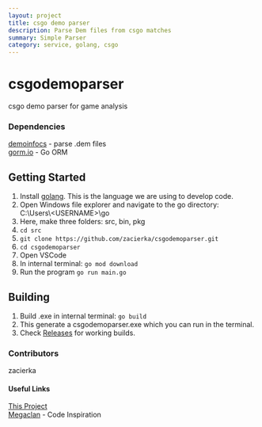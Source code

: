 ```yaml
---
layout: project
title: csgo demo parser
description: Parse Dem files from csgo matches
summary: Simple Parser
category: service, golang, csgo
---
```


# csgodemoparser
csgo demo parser for game analysis

### Dependencies
[demoinfocs](https://github.com/markus-wa/demoinfocs-golang) - parse .dem files <br>
[gorm.io](https://gorm.io) - Go ORM

## Getting Started
1. Install [golang](https://golang.org/). This is the language we are using to develop code.
2. Open Windows file explorer and navigate to the go directory: <br>
C:\Users\\\<USERNAME\>\go
3. Here, make three folders: src, bin, pkg
4. ```cd src```
5. ```git clone https://github.com/zacierka/csgodemoparser.git```
6. ```cd csgodemoparser```
7. Open VSCode
8. In internal terminal: ```go mod download```
9. Run the program ```go run main.go```


## Building
1. Build .exe in internal terminal: ```go build```
2. This generate a csgodemoparser.exe which you can run in the terminal.
3. Check [Releases](https://github.com/zacierka/csgodemoparser/releases) for working builds.

### Contributors
zacierka <br>

#### Useful Links
[This Project](https://github.com/zacierka/csgodemoparser) <br>
[Megaclan](https://github.com/megaclan3000/megaclan3000) - Code Inspiration